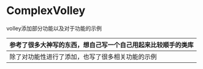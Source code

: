 # ComplexVolley
volley添加部分功能以及对于功能的示例

| 参考了很多大神写的东西，想自己写一个自己用起来比较顺手的类库  |
|---|
| 除了对功能性进行了添加，也写了很多相关功能的示例  |
